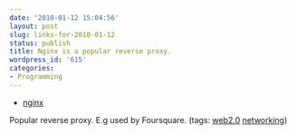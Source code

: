 ```yaml
---
date: '2010-01-12 15:04:56'
layout: post
slug: links-for-2010-01-12
status: publish
title: Nginx is a popular reverse proxy.
wordpress_id: '615'
categories:
- Programming
---
```


  * [nginx](http://nginx.org/en/)


Popular reverse proxy. E.g used by Foursquare. (tags: [web2.0](http://delicious.com/eob/web2.0) [networking](http://delicious.com/eob/networking))



